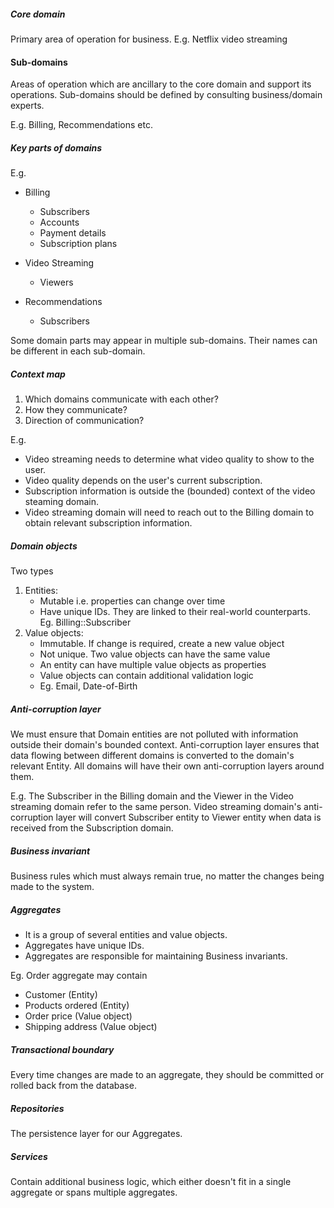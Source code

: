 
##### Core domain
Primary area of operation for business. E.g. Netflix video streaming

#### Sub-domains
Areas of operation which are ancillary to the core domain and support its operations. Sub-domains should be defined by consulting business/domain experts.

E.g. Billing, Recommendations etc.


##### Key parts of domains
E.g. 
- Billing
    - Subscribers 
    - Accounts
    - Payment details
    - Subscription plans

- Video Streaming
    - Viewers

- Recommendations
    - Subscribers

Some domain parts may appear in multiple sub-domains. Their names can be different in each sub-domain.


##### Context map

1. Which domains communicate with each other?
2. How they communicate?
3. Direction of communication?

E.g.
- Video streaming needs to determine what video quality to show to the user.
- Video quality depends on the user's current subscription.
- Subscription information is outside the (bounded) context of the video steaming domain.
- Video streaming domain will need to reach out to the Billing domain to obtain relevant subscription information.


##### Domain objects

Two types
1. Entities: 
    - Mutable i.e. properties can change over time
    - Have unique IDs. They are linked to their real-world counterparts. Eg. Billing::Subscriber 
2. Value objects:
    - Immutable. If change is required, create a new value object
    - Not unique. Two value objects can have the same value
    - An entity can have multiple value objects as properties
    - Value objects can contain additional validation logic
    - Eg. Email, Date-of-Birth


##### Anti-corruption layer
We must ensure that Domain entities are not polluted with information outside their domain's bounded context. Anti-corruption layer ensures that data flowing between different domains is converted to the domain's relevant Entity. All domains will have their own anti-corruption layers around them.

E.g.
The Subscriber in the Billing domain and the Viewer in the Video streaming domain
refer to the same person. Video streaming domain's anti-corruption layer will convert Subscriber entity to Viewer entity when data is received from the Subscription domain.


##### Business invariant
Business rules which must always remain true, no matter the changes being made to the system.


##### Aggregates
- It is a group of several entities and value objects.
- Aggregates have unique IDs.
- Aggregates are responsible for maintaining Business invariants.

Eg.
Order aggregate may contain
- Customer 			(Entity)
- Products ordered		(Entity)
- Order price			(Value object)
- Shipping address		(Value object)


##### Transactional boundary
Every time changes are made to an aggregate, they should be committed or rolled back from the database. 


##### Repositories
The persistence layer for our Aggregates.


##### Services
Contain additional business logic, which either doesn't fit in a single aggregate or spans multiple aggregates.


	

